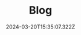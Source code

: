 ---
title: "Blog"
excerpt: "C'est une plateforme de blog interactif et dynamique qui utilise GraphQL et Apollo Client pour la gestion des données, ainsi que Next.js et React pour construire un site web rapide."
coverImages: ["/img/project-blog-A.jpg"]
date: "2024-03-20T15:35:07.322Z"
link: /
skills:
  - NextJS 
  - Docker
  - GraphQL
  - AWS
---